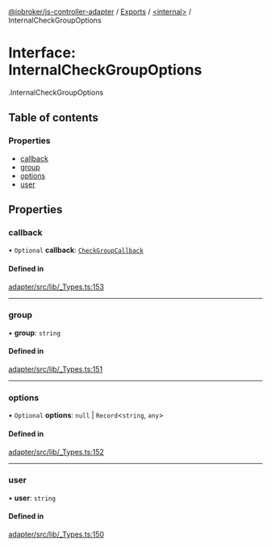 [@iobroker/js-controller-adapter](../README.md) / [Exports](../modules.md) / [<internal\>](../modules/internal_.md) / InternalCheckGroupOptions

# Interface: InternalCheckGroupOptions

[<internal>](../modules/internal_.md).InternalCheckGroupOptions

## Table of contents

### Properties

- [callback](internal_.InternalCheckGroupOptions.md#callback)
- [group](internal_.InternalCheckGroupOptions.md#group)
- [options](internal_.InternalCheckGroupOptions.md#options)
- [user](internal_.InternalCheckGroupOptions.md#user)

## Properties

### callback

• `Optional` **callback**: [`CheckGroupCallback`](../modules/internal_.md#checkgroupcallback)

#### Defined in

[adapter/src/lib/_Types.ts:153](https://github.com/ioBroker/ioBroker.js-controller/blob/5fbbccd5/packages/adapter/src/lib/_Types.ts#L153)

___

### group

• **group**: `string`

#### Defined in

[adapter/src/lib/_Types.ts:151](https://github.com/ioBroker/ioBroker.js-controller/blob/5fbbccd5/packages/adapter/src/lib/_Types.ts#L151)

___

### options

• `Optional` **options**: ``null`` \| `Record`<`string`, `any`\>

#### Defined in

[adapter/src/lib/_Types.ts:152](https://github.com/ioBroker/ioBroker.js-controller/blob/5fbbccd5/packages/adapter/src/lib/_Types.ts#L152)

___

### user

• **user**: `string`

#### Defined in

[adapter/src/lib/_Types.ts:150](https://github.com/ioBroker/ioBroker.js-controller/blob/5fbbccd5/packages/adapter/src/lib/_Types.ts#L150)
